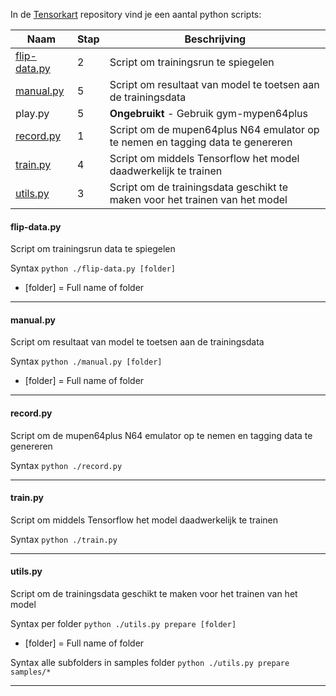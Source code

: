 In de [Tensorkart](https://github.com/WRKSHPZ/Tensorkart) repository vind je een aantal python scripts:

| Naam         | Stap | Beschrijving |
| ------------ | ---- | ------------ |
| [flip-data.py](#flip-datapy) | 2    | Script om trainingsrun te spiegelen |
| [manual.py](#manualpy)    | 5    | Script om resultaat van model te toetsen aan de trainingsdata |
| play.py      | 5    | **Ongebruikt** - Gebruik gym-mypen64plus
| [record.py](#recordpy)   | 1    | Script om de mupen64plus N64 emulator op te nemen en tagging data te genereren |
| [train.py](#trainpy)     | 4    | Script om middels Tensorflow het model daadwerkelijk te trainen |
| [utils.py](#utilspy)    | 3    | Script om de trainingsdata geschikt te maken voor het trainen van het model |

#### flip-data.py
Script om trainingsrun data te spiegelen

Syntax
```python ./flip-data.py [folder]```
- [folder] = Full name of folder 
-----
#### manual.py
Script om resultaat van model te toetsen aan de trainingsdata

Syntax
```python ./manual.py [folder]```
- [folder] = Full name of folder 
-----
#### record.py 
Script om de mupen64plus N64 emulator op te nemen en tagging data te genereren

Syntax
```python ./record.py```

-----
#### train.py 
Script om middels Tensorflow het model daadwerkelijk te trainen

Syntax
```python ./train.py```

-----
#### utils.py 
Script om de trainingsdata geschikt te maken voor het trainen van het model

Syntax per folder ```python ./utils.py prepare [folder]```

- [folder] = Full name of folder 

Syntax alle subfolders in samples folder ```python ./utils.py prepare samples/*```

-----